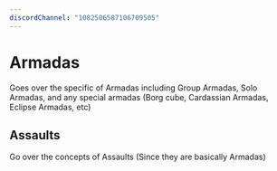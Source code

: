 ```yaml
---
discordChannel: "1082506587106709505"
---
```


# Armadas
Goes over the specific of Armadas including Group Armadas, Solo Armadas, and any special armadas (Borg cube, Cardassian Armadas, Eclipse Armadas, etc)

## Assaults
Go over the concepts of Assaults (Since they are basically Armadas)